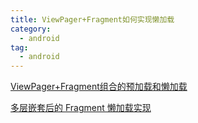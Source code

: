 ```yaml
---
title: ViewPager+Fragment如何实现懒加载
category: 
  - android
tag:
  - android
---
```


[ViewPager+Fragment组合的预加载和懒加载](https://www.jianshu.com/p/7a47907f49c2)

[多层嵌套后的 Fragment 懒加载实现](https://blog.csdn.net/learningcoding/article/details/80044942)
